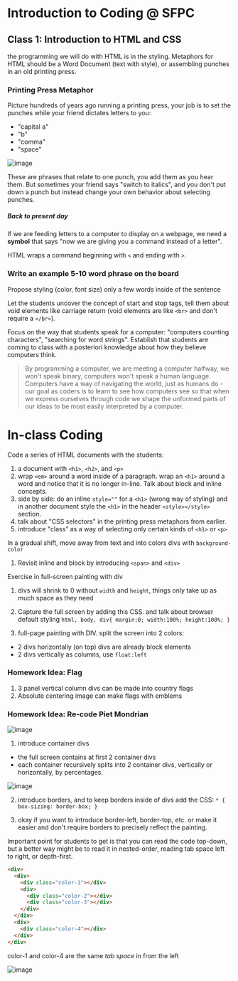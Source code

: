 # Introduction to Coding @ SFPC

## Class 1: Introduction to HTML and CSS

the programming we will do with HTML is in the styling. Metaphors for HTML should be a Word Document (text with style), or assembling punches in an old printing press.

### Printing Press Metaphor

Picture hundreds of years ago running a printing press, your job is to set the punches while your friend dictates letters to you: 

 - "capital a"
 - "b"
 - "comma"
 - "space"

![image](https://raw.githubusercontent.com/SFPC/workshops/master/Introduction%20to%20Coding/images/punches.jpg)

These are phrases that relate to one punch, you add them as you hear them. But sometimes your friend says "switch to italics", and you don't put down a punch but instead change your own behavior about selecting punches.

##### Back to present day

If we are feeding letters to a computer to display on a webpage, we need a __symbol__ that says "now we are giving you a command instead of a letter".

HTML wraps a command beginning with `<` and ending with `>`.

### Write an example 5-10 word phrase on the board

Propose styling (color, font size) only a few words inside of the sentence

Let the students uncover the concept of start and stop tags, tell them about void elements like carriage return (void elements are like `<br>` and don't require a `</br>`).

Focus on the way that students speak for a computer: "computers counting characters", "searching for word strings". Establish that students are coming to class with a posteriori knowledge about how they believe computers think.

> By programming a computer, we are meeting a computer halfway, we won't speak binary, computers won't speak a human language. Computers have a way of navigating the world, just as humans do - our goal as coders is to learn to see how computers see so that when we express ourselves through code we shape the unformed parts of our ideas to be most easily interpreted by a computer.

# In-class Coding

Code a series of HTML documents with the students:

1. a document with `<h1>`, `<h2>`, and `<p>`
2. wrap `<em>` around a word inside of a paragraph. wrap an `<h1>` around a word and notice that it is no longer in-line. Talk about block and inline concepts.
3. side by side: do an inline `style=""` for a `<h1>` (wrong way of styling) and in another document style the `<h1>` in the header `<style></style>` section.
4. talk about "CSS selectors" in the printing press metaphors from earlier.
5. introduce "class" as a way of selecting only certain kinds of `<h1>` or `<p>`

In a gradual shift, move away from text and into colors divs with `background-color`

1. Revisit inline and block by introducing `<span>` and `<div>`

Exercise in full-screen painting with div

1. divs will shrink to 0 without `width` and `height`, things only take up as much space as they need

2. Capture the full screen by adding this CSS. and talk about browser default styling `html, body, div{ margin:0; width:100%; height:100%; }`

3. full-page painting with DIV. split the screen into 2 colors: 
 - 2 divs horizontally (on top) divs are already block elements
 - 2 divs vertically as columns, use `float:left`

### Homework Idea: Flag

1. 3 panel vertical column divs can be made into country flags
2. Absolute centering image can make flags with emblems

### Homework Idea: Re-code Piet Mondrian

![image](https://raw.githubusercontent.com/SFPC/workshops/master/Introduction%20to%20Coding/images/mondrian.jpg)

1. introduce container divs
 - the full screen contains at first 2 container divs
 - each container recursively splits into 2 container divs, vertically or horizontally, by percentages.

![image](https://raw.githubusercontent.com/SFPC/workshops/master/Introduction%20to%20Coding/images/containers.jpg)

2. introduce borders, and to keep borders inside of divs add the CSS: `* { box-sizing: border-box; }`

3. okay if you want to introduce border-left, border-top, etc. or make it easier and don't require borders to precisely reflect the painting.

Important point for students to get is that you can read the code top-down, but a better way might be to read it in nested-order, reading tab space left to right, or depth-first.

```html
<div>
  <div>
    <div class="color-1"></div>
    <div>
      <div class="color-2"></div>
      <div class="color-3"></div>
    </div>
  </div>
  <div>
    <div class="color-4"></div>
  </div>
</div>
```

color-1 and color-4 are the same *tab space* in from the left

![image](https://raw.githubusercontent.com/SFPC/workshops/master/Introduction%20to%20Coding/images/mondrian.gif)